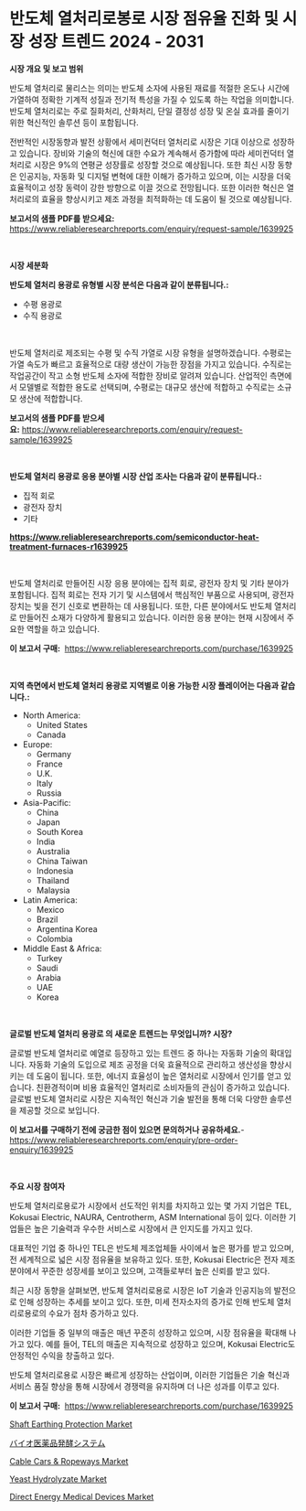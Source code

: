 <p><h1>반도체 열처리로봉로 시장 점유율 진화 및 시장 성장 트렌드 2024 - 2031</h1></p><p><strong>시장 개요 및 보고 범위</strong></p>
<p><p>반도체 열처리로 물리스는 의미는 반도체 소자에 사용된 재료를 적절한 온도나 시간에 가열하여 정확한 기계적 성질과 전기적 특성을 가질 수 있도록 하는 작업을 의미합니다. 반도체 열처리로는 주로 질화처리, 산화처리, 단일 결정성 성장 및 온실 효과를 줄이기 위한 혁신적인 솔루션 등이 포함됩니다.</p><p>전반적인 시장동향과 발전 상황에서 세미컨덕터 열처리로 시장은 기대 이상으로 성장하고 있습니다. 장비와 기술의 혁신에 대한 수요가 계속해서 증가함에 따라 세미컨덕터 열처리로 시장은 9%의 연평균 성장률로 성장할 것으로 예상됩니다. 또한 최신 시장 동향은 인공지능, 자동화 및 디지털 변혁에 대한 이해가 증가하고 있으며, 이는 시장을 더욱 효율적이고 성장 동력이 강한 방향으로 이끌 것으로 전망됩니다. 또한 이러한 혁신은 열처리로의 효율을 향상시키고 제조 과정을 최적화하는 데 도움이 될 것으로 예상됩니다.</p></p>
<p><strong>보고서의 샘플 PDF를 받으세요:</strong> <a href="https://www.reliableresearchreports.com/enquiry/request-sample/1639925">https://www.reliableresearchreports.com/enquiry/request-sample/1639925</a></p>
<p>&nbsp;</p>
<p><strong>시장 세분화</strong></p>
<p><strong>반도체 열처리 용광로 유형별 시장 분석은 다음과 같이 분류됩니다.:</strong></p>
<p><ul><li>수평 용광로</li><li>수직 용광로</li></ul></p>
<p>&nbsp;</p>
<p><p>반도체 열처리로 제조되는 수평 및 수직 가열로 시장 유형을 설명하겠습니다. 수평로는 가열 속도가 빠르고 효율적으로 대량 생산이 가능한 장점을 가지고 있습니다. 수직로는 작업공간이 작고 소형 반도체 소자에 적합한 장비로 알려져 있습니다. 산업적인 측면에서 모델별로 적합한 용도로 선택되며, 수평로는 대규모 생산에 적합하고 수직로는 소규모 생산에 적합합니다.</p></p>
<p><strong>보고서의 샘플 PDF를 받으세요:</strong>&nbsp;<a href="https://www.reliableresearchreports.com/enquiry/request-sample/1639925">https://www.reliableresearchreports.com/enquiry/request-sample/1639925</a></p>
<p>&nbsp;</p>
<p><strong> 반도체 열처리 용광로 응용 분야별 시장 산업 조사는 다음과 같이 분류됩니다.:</strong></p>
<p><ul><li>집적 회로</li><li>광전자 장치</li><li>기타</li></ul></p>
<p><strong><a href="https://www.reliableresearchreports.com/semiconductor-heat-treatment-furnaces-r1639925">https://www.reliableresearchreports.com/semiconductor-heat-treatment-furnaces-r1639925</a></strong></p>
<p>&nbsp;</p>
<p><p>반도체 열처리로 만들어진 시장 응용 분야에는 집적 회로, 광전자 장치 및 기타 분야가 포함됩니다. 집적 회로는 전자 기기 및 시스템에서 핵심적인 부품으로 사용되며, 광전자 장치는 빛을 전기 신호로 변환하는 데 사용됩니다. 또한, 다른 분야에서도 반도체 열처리로 만들어진 소재가 다양하게 활용되고 있습니다. 이러한 응용 분야는 현재 시장에서 주요한 역할을 하고 있습니다.</p></p>
<p><strong>이 보고서 구매:</strong>&nbsp; <a href="https://www.reliableresearchreports.com/purchase/1639925">https://www.reliableresearchreports.com/purchase/1639925</a></p>
<p>&nbsp;</p>
<p><strong>지역 측면에서 반도체 열처리 용광로 지역별로 이용 가능한 시장 플레이어는 다음과 같습니다.:</strong></p>
<p><ul>
    <li>
        North America:
        <ul>
            <li>United States</li>
            <li>Canada</li>
        </ul>
    </li>
    <li>
        Europe:
        <ul>
            <li>Germany</li>
            <li>France</li>
            <li>U.K.</li>
            <li>Italy</li>
            <li>Russia</li>
        </ul>
    </li>
    <li>
        Asia-Pacific:
        <ul>
            <li>China</li>
            <li>Japan</li>
            <li>South Korea</li>
            <li>India</li>
            <li>Australia</li>
            <li>China Taiwan</li>
            <li>Indonesia</li>
            <li>Thailand</li>
            <li>Malaysia</li>
        </ul>
    </li>
    <li>
        Latin America:
        <ul>
            <li>Mexico</li>
            <li>Brazil</li>
            <li>Argentina Korea</li>
            <li>Colombia</li>
        </ul>
    </li>
    <li>
        Middle East & Africa:
        <ul>
            <li>Turkey</li>
            <li>Saudi</li>
            <li>Arabia</li>
            <li>UAE</li>
            <li>Korea</li>
        </ul>
    </li>
    </ul></p>
<p>&nbsp;</p>
<p><strong>글로벌 반도체 열처리 용광로 의 새로운 트렌드는 무엇입니까? 시장?</strong></p>
<p><p>글로벌 반도체 열처리로 예열로 등장하고 있는 트렌드 중 하나는 자동화 기술의 확대입니다. 자동화 기술의 도입으로 제조 공정을 더욱 효율적으로 관리하고 생산성을 향상시키는 데 도움이 됩니다. 또한, 에너지 효율성이 높은 열처리로 시장에서 인기를 얻고 있습니다. 친환경적이며 비용 효율적인 열처리로 소비자들의 관심이 증가하고 있습니다. 글로벌 반도체 열처리로 시장은 지속적인 혁신과 기술 발전을 통해 더욱 다양한 솔루션을 제공할 것으로 보입니다.</p></p>
<p><strong>이 보고서를 구매하기 전에 궁금한 점이 있으면 문의하거나 공유하세요.</strong>- <a href="https://www.reliableresearchreports.com/enquiry/pre-order-enquiry/1639925">https://www.reliableresearchreports.com/enquiry/pre-order-enquiry/1639925</a></p>
<p>&nbsp;</p>
<p><strong>주요 시장 참여자</strong></p>
<p><p>반도체 열처리로용로가 시장에서 선도적인 위치를 차지하고 있는 몇 가지 기업은 TEL, Kokusai Electric, NAURA, Centrotherm, ASM International 등이 있다. 이러한 기업들은 높은 기술력과 우수한 서비스로 시장에서 큰 인지도를 가지고 있다.</p><p>대표적인 기업 중 하나인 TEL은 반도체 제조업체들 사이에서 높은 평가를 받고 있으며, 전 세계적으로 넓은 시장 점유율을 보유하고 있다. 또한, Kokusai Electric은 전자 제조 분야에서 꾸준한 성장세를 보이고 있으며, 고객들로부터 높은 신뢰를 받고 있다.</p><p>최근 시장 동향을 살펴보면, 반도체 열처리로용로 시장은 IoT 기술과 인공지능의 발전으로 인해 성장하는 추세를 보이고 있다. 또한, 미세 전자소자의 증가로 인해 반도체 열처리로용로의 수요가 점차 증가하고 있다.</p><p>이러한 기업들 중 일부의 매출은 매년 꾸준히 성장하고 있으며, 시장 점유율을 확대해 나가고 있다. 예를 들어, TEL의 매출은 지속적으로 성장하고 있으며, Kokusai Electric도 안정적인 수익을 창출하고 있다.</p><p>반도체 열처리로용로 시장은 빠르게 성장하는 산업이며, 이러한 기업들은 기술 혁신과 서비스 품질 향상을 통해 시장에서 경쟁력을 유지하며 더 나은 성과를 이루고 있다.</p></p>
<p><strong>이 보고서 구매:</strong>&nbsp;&nbsp;<a href="https://www.reliableresearchreports.com/purchase/1639925">https://www.reliableresearchreports.com/purchase/1639925</a></p>
<p><p><a href="https://www.linkedin.com/pulse/shaft-earthing-protection-market-key-successful-business-strategy-nwjje">Shaft Earthing Protection Market</a></p><p><a href="https://github.com/schmahlson/Market-Research-Report-List-1/blob/main/617099384227.md">バイオ医薬品発酵システム</a></p><p><a href="https://github.com/markusgodoy/Market-Research-Report-List-3/blob/main/cable-cars-ropeways-market.md">Cable Cars & Ropeways Market</a></p><p><a href="https://issuu.com/reportprime-2/docs/yeast-hydrolyzate-market-size-2030.pptx">Yeast Hydrolyzate Market</a></p><p><a href="https://github.com/arionmp/Market-Research-Report-List-3/blob/main/direct-energy-medical-devices-market.md">Direct Energy Medical Devices Market</a></p></p>